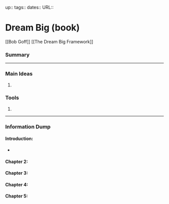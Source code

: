 up::
tags::
dates::
URL::  

# Dream Big (book)
[[Bob Goff]]
[[The Dream Big Framework]]

### Summary



---

### Main Ideas
1. 


### Tools
1. 


---
### Information Dump

#### Introduction:
- 


#### Chapter 2: 


#### Chapter 3: 


#### Chapter 4: 


#### Chapter 5: 
